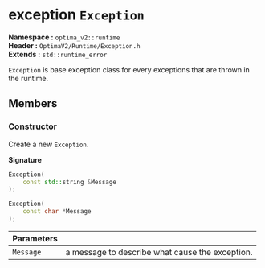 exception `Exception`
============================
__Namespace :__ `optima_v2::runtime`  
__Header :__ `OptimaV2/Runtime/Exception.h`  
__Extends :__ `std::runtime_error`

`Exception` is base exception class for every exceptions that are thrown in the runtime.

## Members
### Constructor
Create a new `Exception`.

__Signature__
``` cpp
Exception(
    const std::string &Message
);
```
``` cpp
Exception(
    const char *Message
);
```

| Parameters |   |
| ---------- | - |
| `Message`  | a message to describe what cause the exception. |
